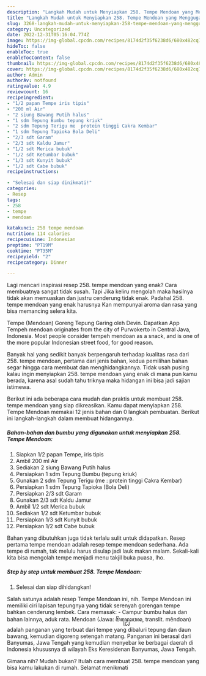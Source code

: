 ```yaml
---
description: "Langkah Mudah untuk Menyiapkan 258. Tempe Mendoan yang Menggugah Selera, Buat Buka Puasa Lezat Sekali"
title: "Langkah Mudah untuk Menyiapkan 258. Tempe Mendoan yang Menggugah Selera, Buat Buka Puasa Lezat Sekali"
slug: 3268-langkah-mudah-untuk-menyiapkan-258-tempe-mendoan-yang-menggugah-selera-buat-buka-puasa-lezat-sekali
category: Uncategorized
date: 2022-12-31T05:16:04.774Z
image: https://img-global.cpcdn.com/recipes/8174d2f35f6238d6/680x482cq70/258-tempe-mendoan-foto-resep-utama.jpg
hideToc: false
enableToc: true
enableTocContent: false
thumbnail: https://img-global.cpcdn.com/recipes/8174d2f35f6238d6/680x482cq70/258-tempe-mendoan-foto-resep-utama.jpg
cover: https://img-global.cpcdn.com/recipes/8174d2f35f6238d6/680x482cq70/258-tempe-mendoan-foto-resep-utama.jpg
author: Admin
authorAv: notfound
ratingvalue: 4.9
reviewcount: 16
recipeingredient:
- "1/2 papan Tempe iris tipis"
- "200 ml Air"
- "2 siung Bawang Putih halus"
- "1 sdm Tepung Bumbu tepung kriuk"
- "2 sdm Tepung Terigu me  protein tinggi Cakra Kembar"
- "1 sdm Tepung Tapioka Bola Deli"
- "2/3 sdt Garam"
- "2/3 sdt Kaldu Jamur"
- "1/2 sdt Merica bubuk"
- "1/2 sdt Ketumbar bubuk"
- "1/3 sdt Kunyit bubuk"
- "1/2 sdt Cabe bubuk"
recipeinstructions:

- "Selesai dan siap dinikmati!"
categories:
- Resep
tags:
- 258
- tempe
- mendoan

katakunci: 258 tempe mendoan 
nutrition: 114 calories
recipecuisine: Indonesian
preptime: "PT19M"
cooktime: "PT35M"
recipeyield: "2"
recipecategory: Dinner

---
```



Lagi mencari inspirasi resep 258. tempe mendoan yang enak? Cara membuatnya sangat tidak susah. Tapi Jika keliru mengolah maka hasilnya tidak akan memuaskan dan justru cenderung tidak enak. Padahal 258. tempe mendoan yang enak harusnya Kan mempunyai aroma dan rasa yang bisa memancing selera kita.


Tempe (Mendoan) Goreng Tepung Garing oleh Devin. Dapatkan App Tempeh mendoan originates from the city of Purwokerto in Central Java, Indonesia. Most people consider tempeh mendoan as a snack, and is one of the more popular Indonesian street food, for good reason.

Banyak hal yang sedikit banyak berpengaruh terhadap kualitas rasa dari 258. tempe mendoan, pertama dari jenis bahan, kedua pemilihan bahan segar hingga cara membuat dan menghidangkannya. Tidak usah pusing kalau ingin menyiapkan 258. tempe mendoan yang enak di mana pun kamu berada, karena asal sudah tahu triknya maka hidangan ini bisa jadi sajian istimewa.


Berikut ini ada beberapa cara mudah dan praktis untuk membuat 258. tempe mendoan yang siap dikreasikan. Kamu dapat menyiapkan 258. Tempe Mendoan memakai 12 jenis bahan dan 0 langkah pembuatan. Berikut ini langkah-langkah dalam membuat hidangannya.

<!--inarticleads1-->

##### Bahan-bahan dan bumbu yang digunakan untuk menyiapkan 258. Tempe Mendoan:

1. Siapkan 1/2 papan Tempe, iris tipis
1. Ambil 200 ml Air
1. Sediakan 2 siung Bawang Putih halus
1. Persiapkan 1 sdm Tepung Bumbu (tepung kriuk)
1. Gunakan 2 sdm Tepung Terigu (me : protein tinggi Cakra Kembar)
1. Persiapkan 1 sdm Tepung Tapioka (Bola Deli)
1. Persiapkan 2/3 sdt Garam
1. Gunakan 2/3 sdt Kaldu Jamur
1. Ambil 1/2 sdt Merica bubuk
1. Sediakan 1/2 sdt Ketumbar bubuk
1. Persiapkan 1/3 sdt Kunyit bubuk
1. Persiapkan 1/2 sdt Cabe bubuk


Bahan yang dibutuhkan juga tidak terlalu sulit untuk didapatkan. Resep pertama tempe mendoan adalah resep tempe mendoan sederhana. Ada tempe di rumah, tak melulu harus disulap jadi lauk makan malam. Sekali-kali kita bisa mengolah tempe menjadi menu takjil buka puasa, lho. 

<!--inarticleads2-->

##### Step by step untuk membuat 258. Tempe Mendoan:


1. Selesai dan siap dihidangkan!

Salah satunya adalah resep Tempe Mendoan ini, nih. Tempe Mendoan ini memiliki ciri lapisan tepungnya yang tidak serenyah gorengan tempe bahkan cenderung lembek. Cara memasak: - Campur bumbu halus dan bahan lainnya, aduk rata. Mendoan (Jawa: ꦩꦼꦤ꧀ꦝꦺꦴꦮꦤ, translit. mêndoan) adalah panganan yang terbuat dari tempe yang dibaluri tepung dan daun bawang, kemudian digoreng setengah matang. Panganan ini berasal dari Banyumas, Jawa Tengah yang kemudian menyebar ke berbagai daerah di Indonesia khususnya di wilayah Eks Keresidenan Banyumas, Jawa Tengah. 

Gimana nih? Mudah bukan? Itulah cara membuat 258. tempe mendoan yang bisa kamu lakukan di rumah. Selamat menikmati
